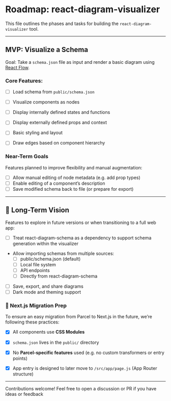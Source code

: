 # Roadmap: react-diagram-visualizer
This file outlines the phases and tasks for building the `react-diagram-visualizer` tool.

---
## MVP: Visualize a Schema
Goal: Take a `schema.json` file as input and render a basic diagram using [React Flow](https://reactflow.dev/).
### Core Features:
- [ ] Load schema from `public/schema.json`
- [ ] Visualize components as nodes
- [ ] Display internally defined states and functions
- [ ] Display externally defined props and context
- [ ] Basic styling and layout
- [ ] Draw edges based on component hierarchy


### Near-Term Goals
Features planned to improve flexibility and manual augmentation:

- [ ] Allow manual editing of node metadata (e.g. add prop types)
- [ ] Enable editing of a component’s description
- [ ] Save modified schema back to file (or prepare for export)

---
## 🚀 Long-Term Vision

Features to explore in future versions or when transitioning to a full web app:

- [ ] Treat react-diagram-schema as a dependency to support schema generation within the visualizer

- Allow importing schemas from multiple sources:
  - [ ] public/schema.json (default)
  - [ ] Local file system
  - [ ] API endpoints
  - [ ] Directly from react-diagram-schema

- [ ] Save, export, and share diagrams
- [ ] Dark mode and theming support

### 🔁 Next.js Migration Prep
To ensure an easy migration from Parcel to Next.js in the future, we’re following these practices:
- [x] All components use **CSS Modules**
- [x] `schema.json` lives in the `public/` directory
- [x] No **Parcel-specific features** used (e.g. no custom transformers or entry points)
- [x] App entry is designed to later move to `/src/app/page.js` (App Router structure)


---
Contributions welcome! Feel free to open a discussion or PR if you have ideas or feedback


